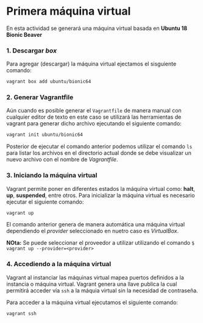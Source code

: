 # Primera máquina virtual #

En esta actividad se generará una máquina virtual basada en **Ubuntu 18 Bionic Beaver**



### 1. Descargar *box*

Para agregar (descargar) la máquina virtual ejectamos el sisguiente comando:

```bash
vagrant box add ubuntu/bionic64
```

### 2. Generar Vagrantfile

Aún cuando es posible generar el `Vagrantfile` de manera manual con cualquier editor de texto en este caso se utilizará las herramientas de vagrant para generar dicho archivo ejecutando el siguiente comando: 

```bash
vagrant init ubuntu/bionic64
```

Posterior de ejecutar el comando anterior podemos utilizar el comando `ls` para listar los archivos en el directorio actual donde se debe visualizar un nuevo archivo con el nombre de  *Vagrantfile*.

### 3. Iniciando la máquina virtual
Vagrant permite poner en diferentes estados la máquina virtual  como: **halt**, **up**, **suspended**, entre otros. Para inicializar la máquina virtual es necesario ejecutar el siguiente comando:

```bash
vagrant up
```
El comando anterior genera de manera automática una máquina virtual dependiendo el *provider* seleccionado en nuetro caso es *VirtualBox*.

**NOta:** Se puede seleccionar el proveedor a utilizar utilizando el comando `$ vagrant up --provider=<provider>`
### 4. Accediendo a la máquina virtual

Vagrant al instanciar las máquinas virtual mapea puertos definidos a la instancia o máquina virtual. Vagrant genera una llave publica la cual permitirá acceder vía `ssh` a la máquia virtual sin la necesidad de contraseña.

Para acceder a la máquina virtual ejecutamos el siguiente comando:

```bash
vagrant ssh
```

